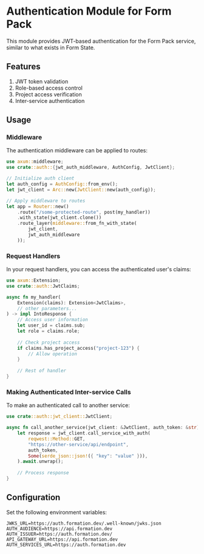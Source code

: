 # Authentication Module for Form Pack

This module provides JWT-based authentication for the Form Pack service, similar to what exists in Form State.

## Features

1. JWT token validation
2. Role-based access control
3. Project access verification
4. Inter-service authentication

## Usage

### Middleware

The authentication middleware can be applied to routes:

```rust
use axum::middleware;
use crate::auth::{jwt_auth_middleware, AuthConfig, JwtClient};

// Initialize auth client
let auth_config = AuthConfig::from_env();
let jwt_client = Arc::new(JwtClient::new(auth_config));

// Apply middleware to routes
let app = Router::new()
    .route("/some-protected-route", post(my_handler))
    .with_state(jwt_client.clone())
    .route_layer(middleware::from_fn_with_state(
        jwt_client,
        jwt_auth_middleware
    ));
```

### Request Handlers

In your request handlers, you can access the authenticated user's claims:

```rust
use axum::Extension;
use crate::auth::JwtClaims;

async fn my_handler(
    Extension(claims): Extension<JwtClaims>,
    // other parameters...
) -> impl IntoResponse {
    // Access user information
    let user_id = claims.sub;
    let role = claims.role;
    
    // Check project access
    if claims.has_project_access("project-123") {
        // Allow operation
    }
    
    // Rest of handler
}
```

### Making Authenticated Inter-service Calls

To make an authenticated call to another service:

```rust
use crate::auth::jwt_client::JwtClient;

async fn call_another_service(jwt_client: &JwtClient, auth_token: &str) {
    let response = jwt_client.call_service_with_auth(
        reqwest::Method::GET,
        "https://other-service/api/endpoint",
        auth_token,
        Some(serde_json::json!({ "key": "value" })),
    ).await.unwrap();
    
    // Process response
}
```

## Configuration

Set the following environment variables:

```
JWKS_URL=https://auth.formation.dev/.well-known/jwks.json
AUTH_AUDIENCE=https://api.formation.dev
AUTH_ISSUER=https://auth.formation.dev/
API_GATEWAY_URL=https://api.formation.dev
AUTH_SERVICES_URL=https://auth.formation.dev
``` 